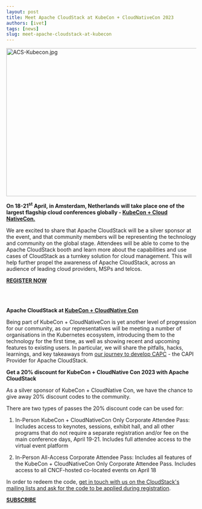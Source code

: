 ```yaml
---
layout: post
title: Meet Apache CloudStack at KubeCon + CloudNativeCon 2023
authors: [ivet]
tags: [news]
slug: meet-apache-cloudstack-at-kubecon
---
```

<a href="/img/imported/fe5aa3f1-cd92-4cfa-a092-a595d3b9ffd4"><img src="/img/imported/fe5aa3f1-cd92-4cfa-a092-a595d3b9ffd4" alt="ACS-Kubecon.jpg" width= "750" height = "393" /></a>

<strong>On 18-21<sup>st</sup> April, in Amsterdam, Netherlands will take place one of the largest flagship cloud conferences globally - </strong><a href="https://events.linuxfoundation.org/kubecon-cloudnativecon-europe/"><strong>KubeCon + Cloud NativeCon.</strong></a>

We are excited to share that Apache CloudStack will be a silver sponsor at the event, and that community members will be representing the technology and community on the global stage. Attendees will be able to come to the Apache CloudStack booth and learn more about the capabilities and use cases of CloudStack as a turnkey solution for cloud management. This will help further propel the awareness of Apache CloudStack, across an audience of leading cloud providers, MSPs and telcos.

<a class="button button--primary" href="https://events.linuxfoundation.org/kubecon-cloudnativecon-europe/register/"><b>REGISTER NOW</b></a>

<br/>
<br/>

<strong>Apache CloudStack at <a href="https://events.linuxfoundation.org/kubecon-cloudnativecon-europe/">KubeCon + CloudNative Con</a></strong>

Being part of KubeCon + CloudNativeCon is yet another level of progression for our community, as our representatives will be meeting a number of organisations in the Kubernetes ecosystem, introducing them to the technology for the first time, as well as showing recent and upcoming features to existing users. In particular, we will share the pitfalls, hacks, learnings, and key takeaways from <a href="https://www.youtube.com/watch?v=AR8JXotMir8&t=44s">our journey to develop CAPC</a> - the CAPI Provider for Apache CloudStack.

<strong>Get a 20% discount for KubeCon + CloudNative Con 2023 with Apache CloudStack</strong>

As a silver sponsor of KubeCon + CloudNative Con, we have the chance to give away 20% discount codes to the community.

There are two types of passes the 20% discount code can be used for:

1. In-Person KubeCon + CloudNativeCon Only Corporate Attendee Pass: Includes access to keynotes, sessions, exhibit hall, and all other programs that do not require a separate registration and/or fee on the main conference days, April 19-21. Includes full attendee access to the virtual event platform

2. In-Person All-Access Corporate Attendee Pass: Includes all features of the KubeCon + CloudNativeCon Only Corporate Attendee Pass. Includes access to all CNCF-hosted co-located events on April 18

In order to redeem the code, <a href="https://cloudstack.apache.org/mailing-lists.html">get in touch with us on the CloudStack's mailing lists and ask for the code to be applied during registration</a>.

<a href="https://cloudstack.apache.org/mailing-lists.html"><b>SUBSCRIBE</b></a>

